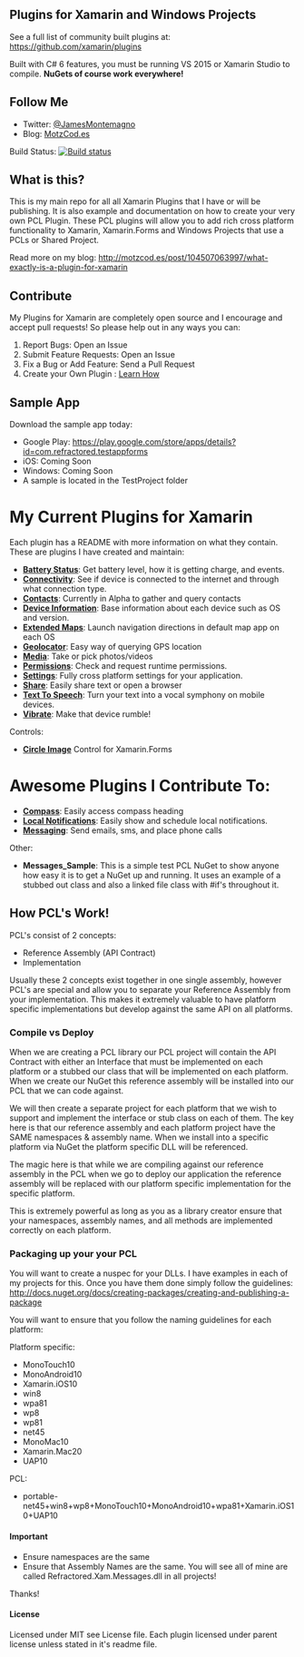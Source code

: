 ## Plugins for Xamarin and Windows Projects

See a full list of community built plugins at: https://github.com/xamarin/plugins

Built with C# 6 features, you must be running VS 2015 or Xamarin Studio to compile. **NuGets of course work everywhere!**

## Follow Me
* Twitter: [@JamesMontemagno](http://twitter.com/jamesmontemagno)
* Blog: [MotzCod.es](http://motzcod.es)


Build Status: [![Build status](https://ci.appveyor.com/api/projects/status/w752ll1uen9kvl5l?svg=true)](https://ci.appveyor.com/project/JamesMontemagno/xamarin-plugins)

## What is this?
This is my main repo for all all Xamarin Plugins that I have or will be publishing. It is also example and documentation on how to create your very own PCL Plugin. These PCL plugins will allow you to add rich cross platform functionality to Xamarin, Xamarin.Forms and Windows Projects that use a PCLs or Shared Project.

Read more on my blog: http://motzcod.es/post/104507063997/what-exactly-is-a-plugin-for-xamarin

## Contribute
My Plugins for Xamarin are completely open source and I encourage and accept pull requests! So please help out in any ways you can:

1. Report Bugs: Open an Issue
2. Submit Feature Requests: Open an Issue
3. Fix a Bug or Add Feature: Send a Pull Request
4. Create your Own Plugin : [Learn How](https://github.com/xamarin/plugins)

## Sample App
Download the sample app today:
* Google Play: https://play.google.com/store/apps/details?id=com.refractored.testappforms
* iOS: Coming Soon
* Windows: Coming Soon
* A sample is located in the TestProject folder

# My Current Plugins for Xamarin
Each plugin has a README with more information on what they contain. These are plugins I have created and maintain:
* **[Battery Status](https://github.com/jamesmontemagno/BatteryPlugin)**: Get battery level, how it is getting charge, and events.
* **[Connectivity](https://github.com/jamesmontemagno/Xamarin.Plugins/tree/master/Connectivity)**: See if device is connected to the internet and through what connection type.
* **[Contacts](https://github.com/jamesmontemagno/Xamarin.Plugins/tree/master/Contacts)**: Currently in Alpha to gather and query contacts
* **[Device Information](https://github.com/jamesmontemagno/DeviceInfoPlugin)**: Base information about each device such as OS and version.
* **[Extended Maps](https://github.com/jamesmontemagno/LaunchMapsPlugin)**: Launch navigation directions in default map app on each OS
* **[Geolocator](https://github.com/jamesmontemagno/Xamarin.Plugins/tree/master/Geolocator)**: Easy way of querying GPS location
* **[Media](https://github.com/jamesmontemagno/Xamarin.Plugins/tree/master/Media)**: Take or pick photos/videos
* **[Permissions](https://github.com/jamesmontemagno/Xamarin.Plugins/tree/master/Permissions)**: Check and request runtime permissions.
* **[Settings](https://github.com/jamesmontemagno/Xamarin.Plugins/tree/master/Settings)**: Fully cross platform settings for your application.
* **[Share](https://github.com/jguertl/SharePlugin)**: Easily share text or open a browser
* **[Text To Speech](https://github.com/jamesmontemagno/TextToSpeechPlugin)**: Turn your text into a vocal symphony on mobile devices.
* **[Vibrate](https://github.com/jamesmontemagno/VibratePlugin)**: Make that device rumble!

Controls:
* **[Circle Image](https://github.com/jamesmontemagno/ImageCirclePlugin)** Control for Xamarin.Forms


# Awesome Plugins I Contribute To:
* **[Compass](https://github.com/JarleySoft/Xamarin.Plugins/tree/master/Compass)**: Easily access compass heading
* **[Local Notifications](https://github.com/edsnider/Xamarin.Plugins/tree/master/Notifier)**: Easily show and schedule local notifications.
* **[Messaging](https://github.com/cjlotz/Xamarin.Plugins/tree/master/Messaging)**: Send emails, sms, and place phone calls

Other:
* **Messages_Sample**: This is a simple test PCL NuGet to show anyone how easy it is to get a NuGet up and running. It uses an example of a stubbed out class and also a linked file class with #if's throughout it.


## How PCL's Work!

PCL's consist of 2 concepts:

* Reference Assembly (API Contract)
* Implementation

Usually these 2 concepts exist together in one single assembly, however PCL's are special and allow you to separate your Reference Assembly from your implementation. This makes it extremely valuable to have platform specific implementations but develop against the same API on all platforms.

### Compile vs Deploy

When we are creating a PCL library our PCL project will contain the API Contract with either an Interface that must be implemented on each platform or a stubbed our class that will be implemented on each platform. When we create our NuGet this reference assembly will be installed into our PCL that we can code against. 

We will then create a separate project for each platform that we wish to support and implement the interface or stub class on each of them. The key here is that our reference assembly and each platform project have the SAME namespaces & assembly name. When we install into a specific platform via NuGet the platform specific DLL will be referenced.

The magic here is that while we are compiling against our reference assembly in the PCL when we go to deploy our application the reference assembly will be replaced with our platform specific implementation for the specific platform.

This is extremely powerful as long as you as a library creator ensure that your namespaces, assembly names, and all methods are implemented correctly on each platform.

### Packaging up your your PCL

You will want to create a nuspec for your DLLs. I have examples in each of my projects for this. Once you have them done simply follow the guidelines: http://docs.nuget.org/docs/creating-packages/creating-and-publishing-a-package

You will want to ensure that you follow the naming guidelines for each platform:

Platform specific: 

* MonoTouch10
* MonoAndroid10
* Xamarin.iOS10 
* win8
* wpa81
* wp8
* wp81
* net45
* MonoMac10
* Xamarin.Mac20
* UAP10

PCL:
* portable-net45+win8+wp8+MonoTouch10+MonoAndroid10+wpa81+Xamarin.iOS10+UAP10

#### Important

* Ensure namespaces are the same
* Ensure that Assembly Names are the same. You will see all of mine are called Refractored.Xam.Messages.dll in all projects!

Thanks!

#### License
Licensed under MIT see License file. Each plugin licensed under parent license unless stated in it's readme file.
